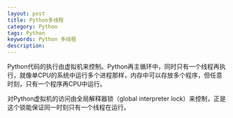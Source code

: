 ```yaml
---
layout: post
title: Python多线程
category: Python
tags: Python
keywords: Python 多线程
description: 
---
```






Python代码的执行由虚拟机来控制。Python再主循环中，同时只有一个线程再执行，就像单CPU的系统中运行多个进程那样，内存中可以存放多个程序，但任意时刻，只有一个程序再CPU中运行。

对Python虚拟机的访问由全局解释器锁（global interpreter lock）来控制，正是这个锁能保证同一时刻只有一个线程在运行。